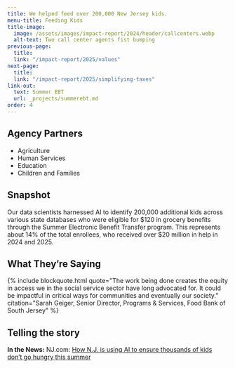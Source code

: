```yaml
---
title: We helped feed over 200,000 New Jersey kids.
menu-title: Feeding Kids
title-image:
  image: /assets/images/impact-report/2024/header/callcenters.webp
  alt-text: Two call center agents fist bumping
previous-page:
  title:
  link: "/impact-report/2025/values"
next-page:
  title:
  link: "/impact-report/2025/simplifying-taxes"
link-out:
  text: Summer EBT
  url: _projects/summerebt.md
order: 4
---
```


## Agency Partners

- Agriculture
- Human Services
- Education
- Children and Families

## Snapshot

Our data scientists harnessed AI to identify 200,000 additional kids across various state databases who were eligible for $120 in grocery benefits through the Summer Electronic Benefit Transfer program. This represents about 14% of the total enrollees, who received over $20 million in help in 2024 and 2025\.

## What They’re Saying

{% include blockquote.html quote="The work being done creates the equity in access we in the social service sector have long advocated for. It could be impactful in critical ways for communities and eventually our society." citation="Sarah Geiger, Senior Director, Programs & Services, Food Bank of South Jersey" %}

## Telling the story

**In the News:** NJ.com: [How N.J. is using AI to ensure thousands of kids don’t go hungry this summer](https://www.nj.com/mosaic/2025/07/how-nj-is-using-ai-to-ensure-thousands-of-kids-dont-go-hungry-this-summer.html)
